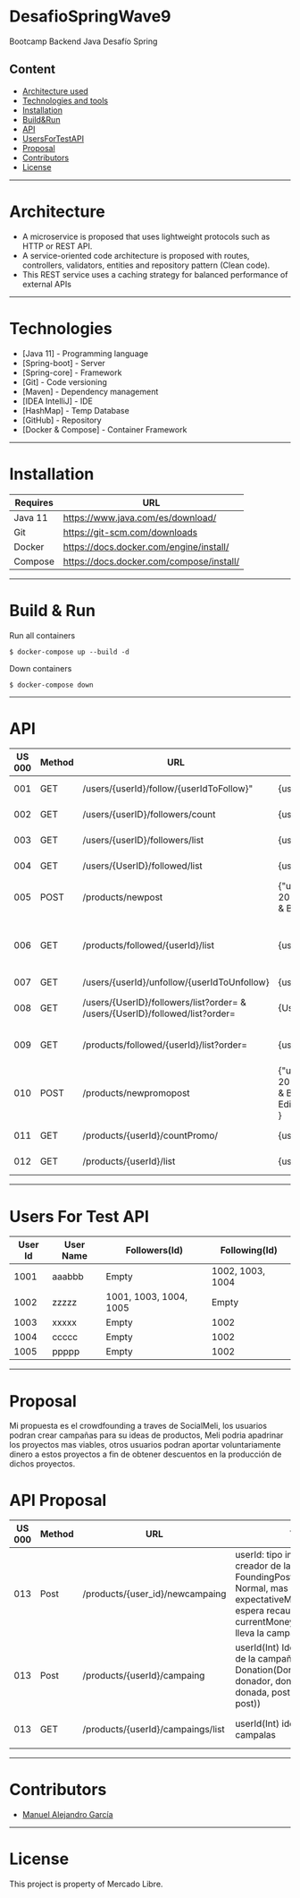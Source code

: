 # DesafioSpringWave9

Bootcamp Backend Java Desafío Spring



## Content

- [Architecture used](#Architecture)
- [Technologies and tools](#Technologies)
- [Installation](#Installation)
- [Build&Run](#Build&Run) 
- [API](#API)
- [UsersForTestAPI](#UsersForTestAPI)
- [Proposal](#Proposal)
- [Contributors](#Contributors)
- [License](#License)

----

# Architecture

- A microservice is proposed that uses lightweight protocols such as HTTP or REST API.
- A service-oriented code architecture is proposed with routes, controllers, validators, entities and repository pattern (Clean code).
- This REST service uses a caching strategy for balanced performance of external APIs
----

# Technologies

* [Java 11] - Programming language
* [Spring-boot] - Server
* [Spring-core] - Framework
* [Git] - Code versioning
* [Maven] - Dependency management
* [IDEA IntelliJ] - IDE
* [HashMap] - Temp Database
* [GitHub] - Repository
* [Docker & Compose] - Container Framework

-------

# Installation


| Requires | URL |
| ------ | ------ |
| Java 11 | https://www.java.com/es/download/ |
| Git | https://git-scm.com/downloads |
| Docker | https://docs.docker.com/engine/install/ |
| Compose | https://docs.docker.com/compose/install/ |

------

# Build & Run

Run all containers
```
$ docker-compose up --build -d
```

Down containers
```
$ docker-compose down
```

-----

# API

| US 000 | Method | URL | VARIABLES | DESCRIPTION | 
| ------ | ------ | --- | ------ | --------- |
| 001 | GET | /users/{userId}/follow/{userIdToFollow}" | {userId}(int) identification user. {userIdToFollow}(int) identification user to follow | follow a other user |
| 002 | GET | /users/{userID}/followers/count | {userID}(int) indentification user | Get Followers Users Count |
| 003 | GET |/users/{userID}/followers/list | {userID}(int) indentification user | Get Followers User List |
| 004 | GET | /users/{UserID}/followed/list | {userID}(int) indentification user | User Following List |
| 005 | POST | /products/newpost | {"userId":1001,"userName":"Usuario1","posts":[{"userId":1001,"id_post":18,"date":"11-07-2021","detail":{"product_id":1,"productName":"Silla Gamer","type":"Gamer","brand":"Racer","color":"Red & Black","notes":"Special Edition"},"category":100,"price":1500.5,"hasPromo":true,"discount":0.25}]} | Create New Post |
| 006 | GET | /products/followed/{userId}/list| {userId}(int) identification user | Get Resent(14 days a go) Products User List |
| 007 | GET | /users/{userId}/unfollow/{userIdToUnfollow} | {userId}(int) identification user. {userIdToFollow}(int) identification user to unfollow | Unfollow |
| 008 | GET | /users/{UserID}/followers/list?order= & /users/{UserID}/followed/list?order= | {UserID}(int) identification user, {order}(String) sorted method | Sort User Followers & Followed |
| 009 | GET | /products/followed/{userId}/list?order= | {userId}(int) identification user, {order}(String) sorted method | Sort User Products by Date |
| 010 | POST | /products/newpromopost | {"userId":1001,"userName":"Usuario1","posts":[{"userId":1001,"id_post":18,"date":"11-07-2021","detail":{"product_id":1,"productName":"Silla Gamer","type":"Gamer","brand":"Racer","color":"Red & Black","notes":"Special Edition"},"category":100,"price":1500.5,"hasPromo":true,"discount":0.25,"hasPromo":true,"discount":0.25 } | Create New Promo Post |
| 011 | GET | /products/{userId}/countPromo/ | {userId}(int) identification user | promo post count by user |
| 012 | GET | /products/{userId}/list | {userId}(int) identification user | promo post list by user |

----- 

# Users For Test API 

| User Id | User Name | Followers(Id) | Following(Id) | 
| ------- | --------- | --------- | --------- |
| 1001 | aaabbb | Empty | 1002, 1003, 1004 |
| 1002 | zzzzz | 1001, 1003, 1004, 1005 | Empty |
| 1003 | xxxxx | Empty | 1002 |  
| 1004 | ccccc | Empty | 1002 |
| 1005 | ppppp | Empty | 1002 |

-----
# Proposal

Mi propuesta es el crowdfounding a traves de SocialMeli, los usuarios podran crear campañas para su ideas de productos, Meli podria apadrinar los proyectos mas viables, otros usuarios podran aportar voluntariamente dinero a estos proyectos a fin de obtener descuentos en la producción de dichos proyectos. 

# API Proposal

| US 000 | Method | URL | VARIABLES | DESCRIPTION | 
| ------ | ------ | --- | ------ | --------- |
| 013 | Post | /products/{user_id}/newcampaing | userId: tipo int identification del creador de la campaña, FoundingPost (Igual a un Post Normal, mas isFoundign(boolean), expectativeMoney(Double) cuanto espera recaudar la campaña, currentMoney(Double) cuanto dinero lleva la campaña) | Crear una nueva mapaña | 
| 013 | Post | /products/{userId}/campaing | userId(Int) Identificacion del dueño de la campaña, Donation(DonationRequest(donor(int) donador, donation(Double) cantidad donada, postId(Int) identificacion del post)) | Hacer una donación |
| 013 | GET | /products/{userId}/campaings/list | userId(Int) identificación de dueño de campalas | Traer campañas de un usuario |
-----
# Contributors
- [Manuel Alejandro García](https://github.com/ManuGarciaMeli)

-----

# License
This project is property of Mercado Libre.
